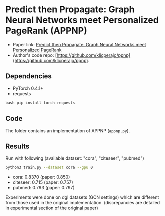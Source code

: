 Predict then Propagate: Graph Neural Networks meet Personalized PageRank (APPNP)
============

- Paper link: [Predict then Propagate: Graph Neural Networks meet Personalized PageRank](https://arxiv.org/abs/1810.05997)
- Author's code repo: [https://github.com/klicperajo/ppnp](https://github.com/klicperajo/ppnp). 

Dependencies
------------
- PyTorch 0.4.1+
- requests

``bash
pip install torch requests
``

Code
-----
The folder contains an implementation of APPNP (`appnp.py`).

Results
-------

Run with following (available dataset: "cora", "citeseer", "pubmed")
```bash
python3 train.py --dataset cora --gpu 0
```

* cora: 0.8370 (paper: 0.850)
* citeseer: 0.715 (paper: 0.757)
* pubmed: 0.793 (paper: 0.797)

Experiments were done on dgl datasets (GCN settings) which are different from those used in the original implementation. (discrepancies are detailed in experimental section of the original paper)

